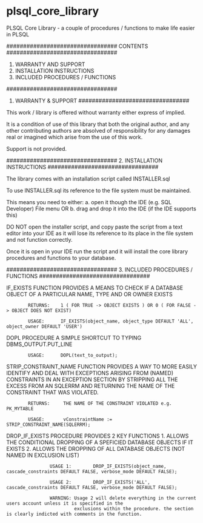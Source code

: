 # plsql_core_library
PLSQL Core Library - a couple of procedures / functions to make life easier in PLSQL

#################################
CONTENTS
#################################

1.	WARRANTY AND SUPPORT
2.	INSTALLATION INSTRUCTIONS
3.	INCLUDED PROCEDURES / FUNCTIONS


#################################
1.	WARRANTY & SUPPORT
#################################

This work / library is offered without warranty either express of implied.

It is a condition of use of this library that both the original author,
and any other contributing authors are absolved of responsibility for 
any damages real or imagined which arise from the use of this work.

Support is not provided.


#################################
2.	INSTALLATION INSTRUCTIONS
#################################

The library comes with an installation script called INSTALLER.sql 

To use INSTALLER.sql its reference to the file system must be maintained.

This means you need to either:
a. open it though the IDE (e.g. SQL Developer) File menu
OR
b. drag and drop it into the IDE (if the IDE supports this)

DO NOT open the installer script, and copy paste the script from a text editor into your IDE 
as it will lose its reference to its place in the file system and not function correctly.

Once it is open in your IDE run the script and it will install the core library procedures and functions to your database.

#################################
3.	INCLUDED PROCEDURES / FUNCTIONS
#################################

IF_EXISTS	FUNCTION 	PROVIDES A MEANS TO CHECK IF A DATABASE OBJECT OF A PARTICULAR NAME, TYPE AND OR OWNER EXISTS

			RETURNS:   	1 ( FOR TRUE -> OBJECT EXISTS ) OR 0 ( FOR FALSE -> OBJECT DOES NOT EXIST)

			USAGE: 		IF_EXISTS(object_name, object_type DEFAULT 'ALL', object_owner DEFAULT 'USER')
			

DOPL		PROCEDURE    A SIMPLE SHORTCUT TO TYPING DBMS_OUTPUT.PUT_LINE

	 		USAGE:		DOPL(text_to_output);



STRIP_CONSTRAINT_NAME	FUNCTION    PROVIDES A WAY TO MORE EASILY IDENTIFY AND DEAL WITH EXCEPTIONS ARISING FROM 
	 								(NAMED) CONSTRAINTS IN AN EXCEPTION SECTION BY STRIPPING ALL THE EXCESS FROM AN
									SQLERRM AND RETURNING THE NAME OF THE CONSTRAINT THAT WAS VIOLATED.

			RETURNS:     THE NAME OF THE CONSTRAINT VIOLATED e.g. PK_MYTABLE
			
			USAGE: 		 vConstraintName := STRIP_CONSTRAINT_NAME(SQLERRM);
			
			
DROP_IF_EXISTS		PROCEDURE		PROVIDES 2 KEY FUNCTIONS
									1.	ALLOWS THE CONDITIONAL DROPPING OF A SPEFICIED DATABASE OBJECTS IF IT EXISTS
									2.  ALLOWS THE DROPPING OF ALL DATABASE OBJECTS (NOT NAMED IN EXCLUSION LIST)
									
					USAGE 1:		DROP_IF_EXISTS(object_name, cascade_constraints DEFAULT FALSE, verbose_mode DEFAULT FALSE);
					
					USAGE 2: 		DROP_IF_EXISTS('ALL', cascade_constraints DEFAULT FALSE, verbose_mode DEFAULT FALSE);
					
					WARNING: Usage 2 will delete everything in the current users account unless it is specified in the 
							 exclusions within the procedure. the section is clearly indicted with comments in the function.
							 
							 


